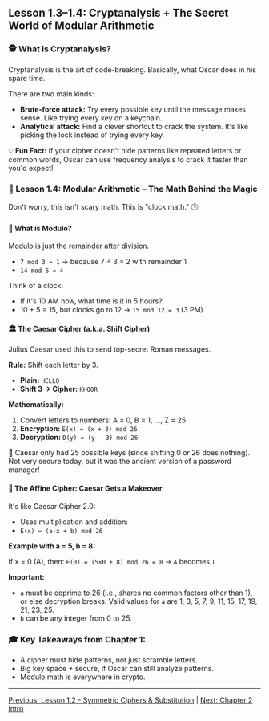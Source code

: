 ## Lesson 1.3–1.4: Cryptanalysis + The Secret World of Modular Arithmetic

### 🕵️ What is Cryptanalysis?

Cryptanalysis is the art of code-breaking. Basically, what Oscar does in his spare time.

There are two main kinds:

*   **Brute-force attack:** Try every possible key until the message makes sense. Like trying every key on a keychain.
*   **Analytical attack:** Find a clever shortcut to crack the system. It's like picking the lock instead of trying every key.

💡 **Fun Fact:** If your cipher doesn't hide patterns like repeated letters or common words, Oscar can use frequency analysis to crack it faster than you'd expect!

### 🧮 Lesson 1.4: Modular Arithmetic – The Math Behind the Magic

Don't worry, this isn't scary math. This is "clock math." 🕒

#### 🔁 What is Modulo?

Modulo is just the remainder after division.

*   `7 mod 3 = 1` → because 7 ÷ 3 = 2 with remainder 1
*   `14 mod 5 = 4`

Think of a clock:

*   If it's 10 AM now, what time is it in 5 hours?
*   10 + 5 = 15, but clocks go to 12 → `15 mod 12 = 3` (3 PM)

#### 🏛️ The Caesar Cipher (a.k.a. Shift Cipher)

Julius Caesar used this to send top-secret Roman messages.

**Rule:** Shift each letter by 3.

*   **Plain:** `HELLO`
*   **Shift 3 → Cipher:** `KHOOR`

**Mathematically:**

1.  Convert letters to numbers: A = 0, B = 1, ..., Z = 25
2.  **Encryption:** `E(x) = (x + 3) mod 26`
3.  **Decryption:** `D(y) = (y - 3) mod 26`

🎲 Caesar only had 25 possible keys (since shifting 0 or 26 does nothing). Not very secure today, but it was the ancient version of a password manager!

#### 🎩 The Affine Cipher: Caesar Gets a Makeover

It's like Caesar Cipher 2.0:

*   Uses multiplication and addition:
*   `E(x) = (a·x + b) mod 26`

**Example with a = 5, b = 8:**

If x = 0 (A), then:
`E(0) = (5×0 + 8) mod 26 = 8` → `A` becomes `I`

**Important:**

*   `a` must be coprime to 26 (i.e., shares no common factors other than 1), or else decryption breaks. Valid values for `a` are 1, 3, 5, 7, 9, 11, 15, 17, 19, 21, 23, 25.
*   `b` can be any integer from 0 to 25.

### 🎓 Key Takeaways from Chapter 1:

*   A cipher must hide patterns, not just scramble letters.
*   Big key space ≠ secure, if Oscar can still analyze patterns.
*   Modulo math is everywhere in crypto.

---

[Previous: Lesson 1.2 - Symmetric Ciphers & Substitution](ch01_lesson1.2.html) | [Next: Chapter 2 Intro](../ch02/ch02_intro.html) 